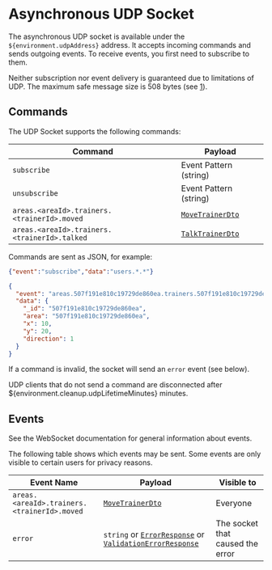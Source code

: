 # Asynchronous UDP Socket

The asynchronous UDP socket is available under the `${environment.udpAddress}` address.
It accepts incoming commands and sends outgoing events.
To receive events, you first need to subscribe to them.

Neither subscription nor event delivery is guaranteed due to limitations of UDP.
The maximum safe message size is 508 bytes (see [1]).

## Commands

The UDP Socket supports the following commands:

| Command                                      | Payload                                   |
|----------------------------------------------|-------------------------------------------|
| `subscribe`                                  | Event Pattern (string)                    |
| `unsubscribe`                                | Event Pattern (string)                    |
| `areas.<areaId>.trainers.<trainerId>.moved`  | [`MoveTrainerDto`](#model-MoveTrainerDto) |
| `areas.<areaId>.trainers.<trainerId>.talked` | [`TalkTrainerDto`](#model-TalkTrainerDto) |

Commands are sent as JSON, for example:

```json
{"event":"subscribe","data":"users.*.*"}
```

```json
{
  "event": "areas.507f191e810c19729de860ea.trainers.507f191e810c19729de860ea.moved",
  "data": {
    "_id": "507f191e810c19729de860ea",
    "area": "507f191e810c19729de860ea",
    "x": 10,
    "y": 20,
    "direction": 1
  }
}
```

If a command is invalid, the socket will send an `error` event (see below).

UDP clients that do not send a command are disconnected after ${environment.cleanup.udpLifetimeMinutes} minutes.

## Events

See the WebSocket documentation for general information about events.

The following table shows which events may be sent.
Some events are only visible to certain users for privacy reasons.

| Event Name                                  | Payload                                                                                                            | Visible to                       |
|---------------------------------------------|--------------------------------------------------------------------------------------------------------------------|----------------------------------|
| `areas.<areaId>.trainers.<trainerId>.moved` | [`MoveTrainerDto`](#model-MoveTrainerDto)                                                                          | Everyone                         |
| `error`                                     | `string` or [`ErrorResponse`](#model-ErrorResponse) or [`ValidationErrorResponse`](#model-ValidationErrorResponse) | The socket that caused the error |

[1]: https://stackoverflow.com/a/1099359/4138801

